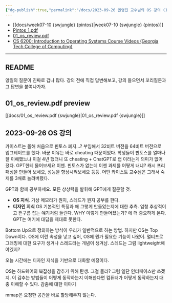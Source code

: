 ```yaml
---
{"dg-publish":true,"permalink":"/docs/2023-09-26 권영진 교수님의 OS 강의 (1차) {swjungle}/","title":"2023-09-26 권영진 교수님의 OS 강의 (1차) {swjungle}"}
---
```


- [[docs/week07-10 {swjungle} {pintos}\|week07-10 {swjungle} {pintos}]]
- [Pintos_1.pdf](https://drive.google.com/file/d/1rr1VobnaR8QiWq3TVImvzzHWWdB5d4B5/view)
- [01_os_review.pdf](https://drive.google.com/file/d/1v7ZT0uCqnSFQQY3jQsnXnCh9WHPpgQxZ/view)
- [CS 6200: Introduction to Operating Systems Course Videos (Georgia Tech College of Computing)](https://omscs.gatech.edu/cs-6200-introduction-operating-systems-course-videos)
___

## README

양질의 질문이 진짜로 겁나 많다. 강의 전에 직접 답변해보고, 강의 들으면서 꼬리질문과 그 답변을 붙여나가자.

## 01_os_review.pdf preview

[[docs/01_os_review.pdf {swjungle}\|01_os_review.pdf {swjungle}]]

## 2023-09-26 OS 강의

카이스트는 올해 처음으로 핀토스 폐지...? 부임해서 32비트 버전을 64비트 버전으로 업그레이드를 했다. 바꾼 이유는 바로 cheating 때문이었다. 학생들이 핀토스를 얼마나 잘 이해했느냐 이걸 4년 했더니 또 cheating + ChatGPT로 랩 이라는게 의미가 없어졌다. GPT한테 물어보세요 이젠. 핀토스가 없는데 이젠 과제를 어떻게 내냐? 캐시 프리패싱을 만들어 보세요, 성능을 향상시켜보세요 등등. 어떤 카이스트 교수님은 그래서 숙제를 3배로 늘려버렸다.

GPT와 함께 공부하세요. 모든 상상력을 발휘해 GPT에게 질문할 것.

- **OS 지식**. 가상 메모리가 뭔지, 스레드가 뭔지 공부를 한다. 
- **디자인 지식** OS 기본적인 특징과 왜 그렇게 만들었는지에 대한 추측. 엄청 추상적이고 뜬구름 잡는 얘기처럼 들린다. WHY 이렇게 만들어졌는가? 에 더 중요하게 본다. GPT는 여기에 대답을 제대로 못한다. 

Bottom Up으로 정의하는 방식이 우리가 일반적으로 하는 방법. 하지만 OS는 Top Down이다. OS에 이런 속성을 넣고 싶어, OS에 뭔가 필요한 기능이 나왔어. 멀티프로그래밍에 대한 요구가 생겨나 스레드라는 개념이 생겨남. 스레드는 그럼 lightweight해야겠지?

오늘 시간에는 디자인 지식을 기반으로 대화할 예정이다.

OS는 하드웨어의 복잡성을 감추기 위해 탄생. 그걸 몰라? 그럼 일단 인터페이스만 쓰겠지. 이 감추는 방법들이 어떻게 동작하는지 이해한다면 컴퓨터가 어떻게 동작하는지 대충 이해할 수 있다. 감춤에 대한 이야기

mmap은 요청한 공간을 바로 할당해주지 않는다.
